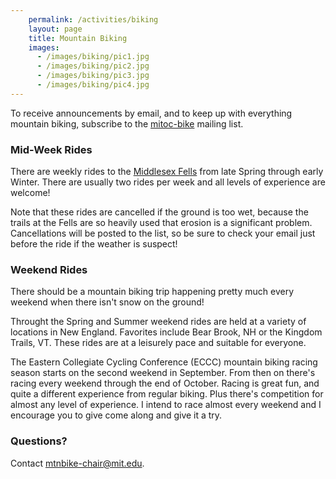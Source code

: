```yaml
---
    permalink: /activities/biking
    layout: page
    title: Mountain Biking
    images:
      - /images/biking/pic1.jpg
      - /images/biking/pic2.jpg
      - /images/biking/pic3.jpg
      - /images/biking/pic4.jpg
---
```


To receive announcements by email, and to keep up with everything mountain biking, subscribe to the [mitoc-bike](http://mailman.mit.edu/mailman/listinfo/mitoc-bike) mailing list.

### Mid-Week Rides

There are weekly rides to the [Middlesex Fells](http://www.fellsbiker.com) from late Spring through early Winter. There are usually two rides per week and all levels of experience are welcome!

Note that these rides are cancelled if the ground is too wet, because the trails at the Fells are so heavily used that erosion is a significant problem. Cancellations will be posted to the list, so be sure to check your email just before the ride if the weather is suspect!

### Weekend Rides

There should be a mountain biking trip happening pretty much every weekend when there isn't snow on the ground!

Throught the Spring and Summer weekend rides are held at a variety of locations in New England. Favorites include Bear Brook, NH or the Kingdom Trails, VT. These rides are at a leisurely pace and suitable for everyone.

The Eastern Collegiate Cycling Conference (ECCC) mountain biking racing season starts on the second weekend in September. From then on there's racing every weekend through the end of October. Racing is great fun, and quite a different experience from regular biking. Plus there's competition for almost any level of experience. I intend to race almost every weekend and I encourage you to give come along and give it a try.

### Questions?

Contact [mtnbike-chair@mit.edu](mailto:mtnbike-chair@mit.edu).
